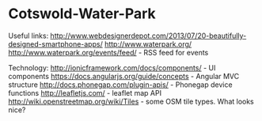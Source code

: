 # Cotswold-Water-Park
Useful links:
http://www.webdesignerdepot.com/2013/07/20-beautifully-designed-smartphone-apps/
http://www.waterpark.org/
http://www.waterpark.org/events/feed/   - RSS feed for events

Technology:
http://ionicframework.com/docs/components/ - UI components
https://docs.angularjs.org/guide/concepts - Angular MVC structure
http://docs.phonegap.com/plugin-apis/ - Phonegap device functions
http://leafletjs.com/  - leaflet map API
http://wiki.openstreetmap.org/wiki/Tiles -  some OSM tile types.  What looks nice?
